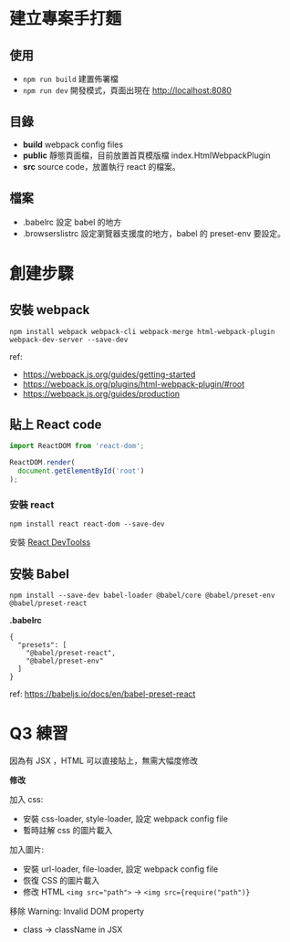 # 建立專案手打麵

## 使用

- `npm run build` 建置佈署檔
- `npm run dev` 開發模式，頁面出現在 [http://localhost:8080](http://localhost:8080)

## 目錄

- **build** webpack config files
- **public** 靜態頁面檔，目前放置首頁模版檔 index.HtmlWebpackPlugin
- **src** source code，放置執行 react 的檔案。

## 檔案

- .babelrc 設定 babel 的地方
- .browserslistrc 設定瀏覽器支援度的地方，babel 的 preset-env 要設定。

# 創建步驟

## 安裝 webpack

```shell
npm install webpack webpack-cli webpack-merge html-webpack-plugin webpack-dev-server --save-dev
```
ref:
- https://webpack.js.org/guides/getting-started
- https://webpack.js.org/plugins/html-webpack-plugin/#root
- https://webpack.js.org/guides/production


## 貼上 React code

```javascript
import ReactDOM from 'react-dom';

ReactDOM.render(
  document.getElementById('root')
);
```

### 安裝 react

```shell
npm install react react-dom --save-dev
```

安裝 [React DevToolss](https://chrome.google.com/webstore/detail/react-developer-tools/fmkadmapgofadopljbjfkapdkoienihi/related)

## 安裝 Babel

```shell
npm install --save-dev babel-loader @babel/core @babel/preset-env @babel/preset-react
```

**.babelrc**

```
{
  "presets": [
    "@babel/preset-react",
    "@babel/preset-env"
  ]
}
```
ref: https://babeljs.io/docs/en/babel-preset-react

# Q3 練習

因為有 JSX ，HTML 可以直接貼上，無需大幅度修改

**修改**

加入 css:

- 安裝 css-loader, style-loader, 設定 webpack config file
- 暫時註解 css 的圖片載入

加入圖片:

- 安裝 url-loader, file-loader, 設定 webpack config file
- 恢復 CSS 的圖片載入
- 修改 HTML `<img src="path">` -> `<img src={require("path")}`

移除 Warning: Invalid DOM property

- class -> className in JSX
